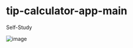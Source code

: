 # tip-calculator-app-main

Self-Study



![image](https://user-images.githubusercontent.com/109246384/190028271-c5120eed-4b68-410c-a366-137b67b157d2.png)
